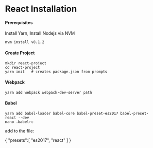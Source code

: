 React Installation
==================


#### Prerequisites

Install Yarn, Install Nodejs via NVM

    
    nvm install v8.1.2
    
#### Create Project

    mkdir react-project
    cd react-project
    yarn init   # creates package.json from prompts

#### Webpack

    yarn add webpack webpack-dev-server path
    
#### Babel

    yarn add babel-loader babel-core babel-preset-es2017 babel-preset-react --dev
    nano .babelrc

add to the file:

{
    "presets":[
        "es2017", "react"
    ]
}

    

